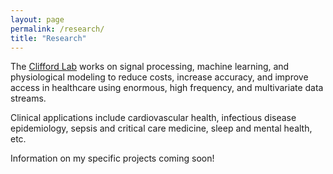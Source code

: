 ```yaml
---
layout: page
permalink: /research/
title: "Research"
---
```


The [Clifford Lab](gdclifford.info) works on signal processing, machine learning, and physiological modeling to reduce costs, increase accuracy, and improve access in healthcare using enormous, high frequency, and multivariate data streams.

Clinical applications include cardiovascular health, infectious disease epidemiology, sepsis and critical care medicine, sleep and mental health, etc.

Information on my specific projects coming soon!

